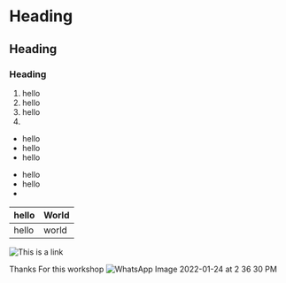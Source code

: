 # Heading

## Heading

### Heading 

1. hello
2. hello
3. hello
4.

* hello
* hello
* hello

- hello
- hello
-

hello   |   World
--------|--------
hello   |   world

![This is a link](https://i.gifer.com/origin/36/369b1bfbcda1cb8c2f49b8909fd8fc40_w200.gif)

Thanks For this workshop
![WhatsApp Image 2022-01-24 at 2 36 30 PM](https://user-images.githubusercontent.com/87928706/150768272-360f547d-687f-4221-98cd-a5c1806df521.jpeg)
